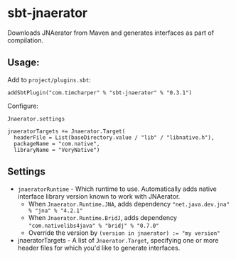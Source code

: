 # sbt-jnaerator

Downloads JNAerator from Maven and generates interfaces as part of compilation.

## Usage:

Add to `project/plugins.sbt`:

    addSbtPlugin("com.timcharper" % "sbt-jnaerator" % "0.3.1")

Configure:

    Jnaerator.settings

    jnaeratorTargets += Jnaerator.Target(
      headerFile = List(baseDirectory.value / "lib" / "libnative.h"),
      packageName = "com.native",
      libraryName = "VeryNative")

## Settings

- `jnaeratorRuntime` - Which runtime to use. Automatically adds native interface library version known to work with JNAerator.
  - When `Jnaerator.Runtime.JNA`, adds dependency `"net.java.dev.jna" % "jna" % "4.2.1"`
  - When `Jnaerator.Runtime.BridJ`, adds dependency `"com.nativelibs4java" % "bridj" % "0.7.0"`
  - Override the version by `(version in jnaerator) := "my version"`
- jnaeratorTargets - A list of `Jnaerator.Target`, specifying one or more header files for which you'd like to generate interfaces.
